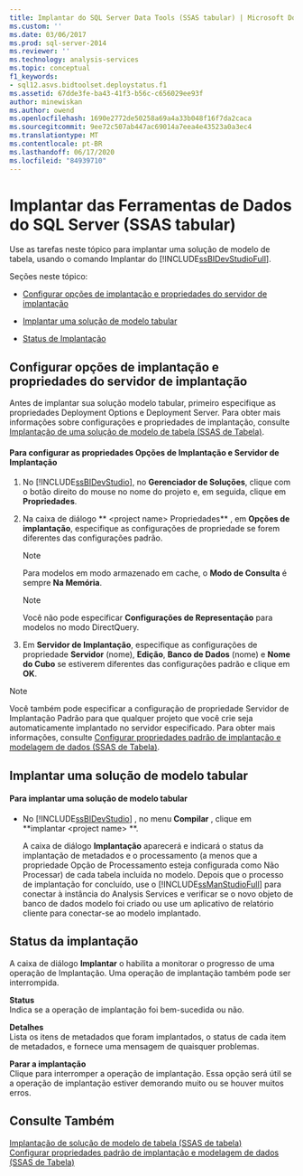 ```yaml
---
title: Implantar do SQL Server Data Tools (SSAS tabular) | Microsoft Docs
ms.custom: ''
ms.date: 03/06/2017
ms.prod: sql-server-2014
ms.reviewer: ''
ms.technology: analysis-services
ms.topic: conceptual
f1_keywords:
- sql12.asvs.bidtoolset.deploystatus.f1
ms.assetid: 67dde3fe-ba43-41f3-b56c-c656029ee93f
author: minewiskan
ms.author: owend
ms.openlocfilehash: 1690e2772de50258a69a4a33b048f16f7da2caca
ms.sourcegitcommit: 9ee72c507ab447ac69014a7eea4e43523a0a3ec4
ms.translationtype: MT
ms.contentlocale: pt-BR
ms.lasthandoff: 06/17/2020
ms.locfileid: "84939710"
---
```

# <a name="deploy-from-sql-server-data-tools-ssas-tabular"></a>Implantar das Ferramentas de Dados do SQL Server (SSAS tabular)
  Use as tarefas neste tópico para implantar uma solução de modelo de tabela, usando o comando Implantar do [!INCLUDE[ssBIDevStudioFull](../../includes/ssbidevstudiofull-md.md)].  
  
 Seções neste tópico:  
  
-   [Configurar opções de implantação e propriedades do servidor de implantação](#bkmk_deploy)  
  
-   [Implantar uma solução de modelo tabular](#bkmk_deploy_proc)  
  
-   [Status de Implantação](#bkmk_deploy_status)  
  
##  <a name="configure-deployment-options-and-deployment-server-properties"></a><a name="bkmk_deploy"></a>Configurar opções de implantação e propriedades do servidor de implantação  
 Antes de implantar sua solução modelo tabular, primeiro especifique as propriedades Deployment Options e Deployment Server. Para obter mais informações sobre configurações e propriedades de implantação, consulte [Implantação de uma solução de modelo de tabela &#40;SSAS de Tabela&#41;](tabular-model-solution-deployment-ssas-tabular.md).  
  
#### <a name="to-configure-deployment-options-and-deployment-server-properties"></a>Para configurar as propriedades Opções de Implantação e Servidor de Implantação  
  
1.  No [!INCLUDE[ssBIDevStudio](../../includes/ssbidevstudio-md.md)], no **Gerenciador de Soluções**, clique com o botão direito do mouse no nome do projeto e, em seguida, clique em **Propriedades**.  
  
2.  Na caixa de diálogo ** \<project name> Propriedades** , em **Opções de implantação**, especifique as configurações de propriedade se forem diferentes das configurações padrão.  
  
    > [!NOTE]  
    >  Para modelos em modo armazenado em cache, o **Modo de Consulta** é sempre **Na Memória**.  
  
    > [!NOTE]  
    >  Você não pode especificar **Configurações de Representação** para modelos no modo DirectQuery.  
  
3.  Em **Servidor de Implantação**, especifique as configurações de propriedade **Servidor** (nome), **Edição**, **Banco de Dados** (nome) e **Nome do Cubo** se estiverem diferentes das configurações padrão e clique em **OK**.  
  
> [!NOTE]  
>  Você também pode especificar a configuração de propriedade Servidor de Implantação Padrão para que qualquer projeto que você crie seja automaticamente implantado no servidor especificado. Para obter mais informações, consulte [Configurar propriedades padrão de implantação e modelagem de dados &#40;SSAS de Tabela&#41;](properties-ssas-tabular.md).  
  
##  <a name="deploy-a-tabular-model-solution"></a><a name="bkmk_deploy_proc"></a>Implantar uma solução de modelo tabular  
  
#### <a name="to-deploy-a-tabular-model-solution"></a>Para implantar uma solução de modelo tabular  
  
-   No [!INCLUDE[ssBIDevStudio](../../includes/ssbidevstudio-md.md)] , no menu **Compilar** , clique em **implantar \<project name> **.  
  
     A caixa de diálogo **Implantação** aparecerá e indicará o status da implantação de metadados e o processamento (a menos que a propriedade Opção de Processamento esteja configurada como Não Processar) de cada tabela incluída no modelo. Depois que o processo de implantação for concluído, use o [!INCLUDE[ssManStudioFull](../../includes/ssmanstudiofull-md.md)] para conectar à instância do Analysis Services e verificar se o novo objeto de banco de dados modelo foi criado ou use um aplicativo de relatório cliente para conectar-se ao modelo implantado.  
  
##  <a name="deploy-status"></a><a name="bkmk_deploy_status"></a>Status da implantação  
 A caixa de diálogo **Implantar** o habilita a monitorar o progresso de uma operação de Implantação. Uma operação de implantação também pode ser interrompida.  
  
 **Status**  
 Indica se a operação de implantação foi bem-sucedida ou não.  
  
 **Detalhes**  
 Lista os itens de metadados que foram implantados, o status de cada item de metadados, e fornece uma mensagem de quaisquer problemas.  
  
 **Parar a implantação**  
 Clique para interromper a operação de implantação. Essa opção será útil se a operação de implantação estiver demorando muito ou se houver muitos erros.  
  
## <a name="see-also"></a>Consulte Também  
 [Implantação de solução de modelo de tabela &#40;SSAS de tabela&#41;](tabular-model-solution-deployment-ssas-tabular.md)   
 [Configurar propriedades padrão de implantação e modelagem de dados &#40;SSAS de Tabela&#41;](properties-ssas-tabular.md)  
  
  
